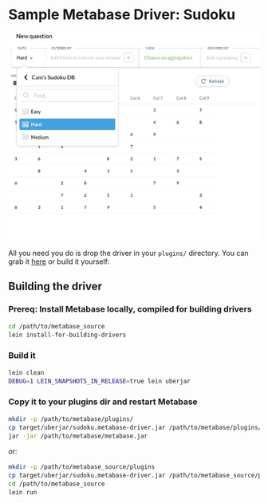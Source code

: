 # Sample Metabase Driver: Sudoku

![screenshot](screenshots/sudoku-driver.png)

All you need you do is drop the driver in your `plugins/` directory. You can grab it [here](https://github.com/metabase/sudoku-driver/releases/download/1.0.0/sudoku.metabase-driver.jar) or build it yourself:

## Building the driver 

### Prereq: Install Metabase locally, compiled for building drivers

```bash
cd /path/to/metabase_source
lein install-for-building-drivers
```

### Build it

```bash
lein clean
DEBUG=1 LEIN_SNAPSHOTS_IN_RELEASE=true lein uberjar
```

### Copy it to your plugins dir and restart Metabase
```bash
mkdir -p /path/to/metabase/plugins/
cp target/uberjar/sudoku.metabase-driver.jar /path/to/metabase/plugins/
jar -jar /path/to/metabase/metabase.jar
```

*or:*

```bash
mkdir -p /path/to/metabase_source/plugins
cp target/uberjar/sudoku.metabase-driver.jar /path/to/metabase_source/plugins/
cd /path/to/metabase_source
lein run
```
